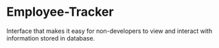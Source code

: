 # Employee-Tracker
Interface that makes it easy for non-developers to view and interact with information stored in database. 
